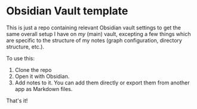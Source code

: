 # Obsidian Vault template

This is just a repo containing relevant Obsidian vault settings to get the same overall setup I have on *my* (main) vault, excepting a few things which are specific to the structure of my notes (graph configuration, directory structure, etc.).

To use this:

1. Clone the repo
2. Open it with Obsidian.
3. Add notes to it. You can add them directly or export them from another app as Markdown files.

That's it!
